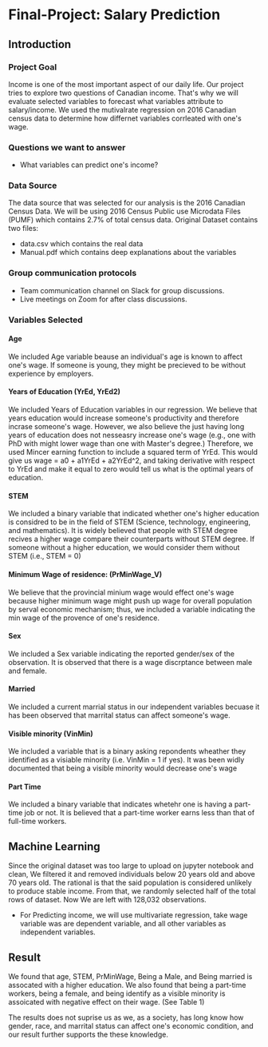 
# Final-Project: Salary Prediction
## Introduction

### Project Goal

Income is one of the most important aspect of our daily life. Our project tries to explore two questions of Canadian income. That's why we will evaluate selected variables to forecast what variables attribute to salary/income. We used the mutivalrate regression on 2016 Canadian census data to determine how differnet variables corrleated with one's wage.

### Questions we want to answer
 - What variables can predict one's income?

### Data Source
The data source that was selected for our analysis is the 2016 Canadian Census Data. We will be using 2016 Census Public use Microdata Files (PUMF) which contains 2.7% of total census data.
Original Dataset contains two files: 
 - data.csv which contains the real data
 - Manual.pdf which contains deep explanations about the variables

### Group communication protocols
 - Team communication channel on Slack for group discussions.
 - Live meetings on Zoom for after class discussions.

### Variables Selected
#### Age
We included Age variable beause an individual's age is known to affect one's wage. If someone is young, they might be precieved to be without experience by employers.
#### Years of Education (YrEd, YrEd2)
We included Years of Education variables in our regression. We believe that years education would increase someone's productivity and therefore incrase someone's wage. However, we also believe the just having long years of education does not nesseasry increase one's wage (e.g., one with PhD with might lower wage than one with Master's degree.) Therefore, we used Mincer earning function to include a squared term of YrEd. This would give us wage = a0 + a1YrEd + a2YrEd^2, and taking derivative with respect to YrEd and make it equal to zero would tell us what is the optimal years of education.
#### STEM
We included a binary variable that indicated whether one's higher education is considred to be in the field of STEM (Science, technology, engineering, and mathematics). It is widely believed that people with STEM degree recives a higher wage compare their counterparts without STEM degree. If someone without a higher education, we would consider them without STEM (i.e., STEM = 0)
#### Minimum Wage of residence: (PrMinWage_V)
We believe that the provincial minium wage would effect one's wage because higher minimum wage might push up wage for overall population by serval economic mechanism; thus, we included a variable indicating the min wage of the provence of one's residence.
#### Sex
We included a Sex variable indicating the reported gender/sex of the observation. It is observed that there is a wage discrptance between male and female.
#### Married
We included a current marrial status in our independent variables becuase it has been observed that marrital status can affect someone's wage.
#### Visible minority (VinMin)
We included a variable that is a binary asking repondents wheather they identified as a visiable minority (i.e. VinMin = 1 if yes). It was been widly documented that being a visible minority would decrease one's wage
#### Part Time
We included a binary variable that indicates whetehr one is having a part-time job or not. It is believed that a part-time worker earns less than that of full-time workers.


## Machine Learning
Since the original dataset was too large to upload on jupyter notebook and clean, We filtered it and removed individuals below 20 years old and above 70 years old. The rational is that the said population is considered unlikely to produce stable income. From that, we randomly selected half of the total rows of dataset. Now We are left with 128,032 observations.
 - For Predicting income, we will use multivariate regression, take wage variable was are dependent variable, and all other variables as independent variables.


## Result
We found that age, STEM, PrMinWage, Being a Male, and Being married is assocated with a higher education. We also found that being a part-time workers, being a female, and being identify as a visible minority is assoicated with negative effect on their wage. (See Table 1)

The results does not suprise us as we, as a society, has long know how gender, race, and marrital status can affect one's economic condition, and our result further supports the these knowledge.
